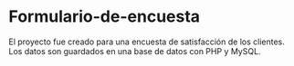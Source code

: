 # Formulario-de-encuesta
El proyecto fue creado para una encuesta de satisfacción de los clientes. Los datos son guardados en una base de datos con PHP y MySQL.
